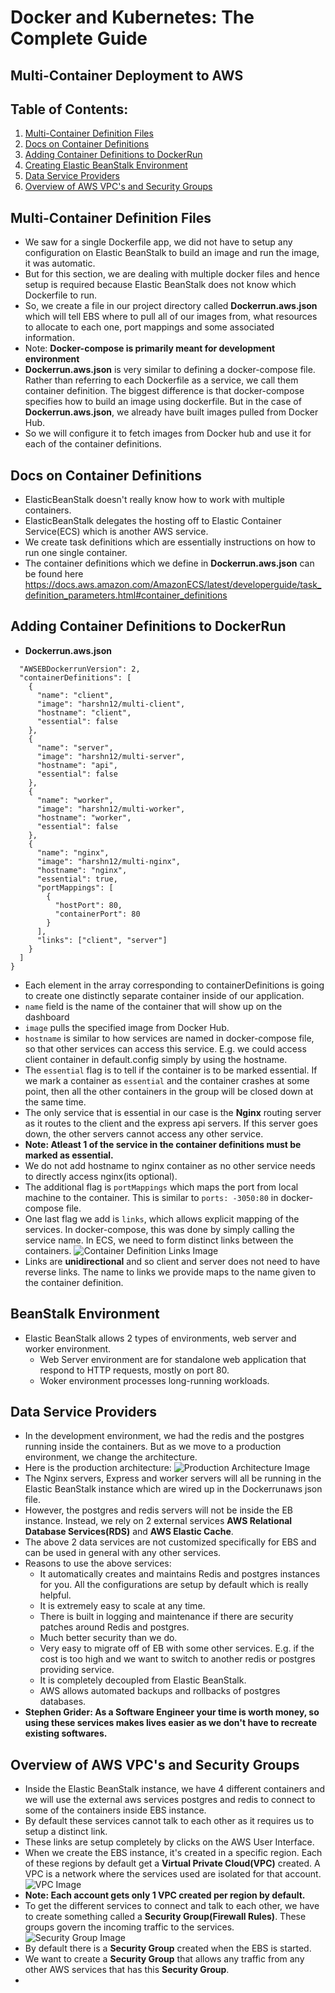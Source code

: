 # Docker and Kubernetes: The Complete Guide
## Multi-Container Deployment to AWS

## Table of Contents:
1. [Multi-Container Definition Files](#MultiContainerFiles)
2. [Docs on Container Definitions](#DocsContainerDefinitions)
3. [Adding Container Definitions to DockerRun](#ContainerDefinitionsDockerRun)
4. [Creating Elastic BeanStalk Environment](#BeanStalkEnvironment)
5. [Data Service Providers](#DataServiceProviders)
6. [Overview of AWS VPC's and Security Groups](#awsVPCSecurityGroups)


## Multi-Container Definition Files <a name="MultiContainerFiles"></a>
- We saw for a single Dockerfile app, we did not have to setup any configuration on Elastic BeanStalk to build an image and run the image, it was automatic.
- But for this section, we are dealing with multiple docker files and hence setup is required because Elastic BeanStalk does not know which Dockerfile to run.
- So, we create a file in our project directory called **Dockerrun.aws.json** which will tell EBS where to pull all of our images from, what resources to allocate to each one, port mappings and some associated information.
- Note: **Docker-compose is primarily meant for development environment**
- **Dockerrun.aws.json** is very similar to defining a docker-compose file. Rather than referring to each Dockerfile as a service, we call them container definition. The biggest difference is that docker-compose specifies how to build an image using dockerfile. But in the case of **Dockerrun.aws.json**, we already have built images pulled from Docker Hub.
- So we will configure it to fetch images from Docker hub and use it for each of the container definitions.

## Docs on Container Definitions <a name="DocsContainerDefinitions"></a>

- ElasticBeanStalk doesn't really know how to work with multiple containers.
- ElasticBeanStalk delegates the hosting off to Elastic Container Service(ECS) which is another AWS service.
- We create task definitions which are essentially instructions on how to run one single container.
-  The container definitions which we define in **Dockerrun.aws.json** can be found here https://docs.aws.amazon.com/AmazonECS/latest/developerguide/task_definition_parameters.html#container_definitions

## Adding Container Definitions to DockerRun <a name="ContainerDefinitionsDockerRun"></a>

- **Dockerrun.aws.json**
```{
  "AWSEBDockerrunVersion": 2,
  "containerDefinitions": [
    {
      "name": "client",
      "image": "harshn12/multi-client",
      "hostname": "client",
      "essential": false
    },
    {
      "name": "server",
      "image": "harshn12/multi-server",
      "hostname": "api",
      "essential": false
    },
    {
      "name": "worker",
      "image": "harshn12/multi-worker",
      "hostname": "worker",
      "essential": false
    },
    {
      "name": "nginx",
      "image": "harshn12/multi-nginx",
      "hostname": "nginx",
      "essential": true,
      "portMappings": [
        {
          "hostPort": 80,
          "containerPort": 80
        }
      ],
      "links": ["client", "server"]
    }
  ]
}
```
- Each element in the array corresponding to containerDefinitions is going to create one distinctly separate container inside of our application.
- `name` field is the name of the container that will show up on the dashboard
- `image` pulls the specified image from Docker Hub.
- `hostname` is similar to how services are named in docker-compose file, so that other services can access this service. E.g. we could access client container in default.config simply by using the hostname.
- The `essential` flag is to tell if the container is to be marked essential. If we mark a container as `essential` and the container crashes at some point, then all the other containers in the group will be closed down at the same time.
- The only service that is essential in our case is the **Nginx** routing server as it routes to the client and the express api servers. If this server goes down, the other servers cannot access any other service.
- **Note: Atleast 1 of the service in the container definitions must be marked as essential.**
- We do not add hostname to nginx container as no other service needs to directly access nginx(its optional).
- The additional flag is `portMappings` which maps the port from local machine to the container. This is similar to `ports: -3050:80` in docker-compose file.
- One last flag we add is `links`, which allows explicit mapping of the services. In docker-compose, this was done by simply calling the service name. In ECS, we need to form distinct links between the containers.
![Container Definition Links Image](./Images/containerDefinitionsLinksImage11.png)
- Links are **unidirectional** and so client and server does not need to have reverse links. The name to links we provide maps to the name given to the container definition.

## BeanStalk Environment <a name="BeanStalkEnvironment"></a>
- Elastic BeanStalk allows 2 types of environments, web server and worker environment.
    - Web Server environment are for standalone web application that respond to HTTP requests, mostly on port 80.
    - Woker environment processes long-running workloads.

## Data Service Providers <a name="DataServiceProviders"></a>
- In the development environment, we had the redis and the postgres running inside the containers. But as we move to a production environment, we change the architecture.
- Here is the production architecture:
 ![Production Architecture Image](./Images/productionArchitectureImage11.png)
- The Nginx servers, Express and worker servers will all be running in the Elastic BeanStalk instance which are wired up in the Dockerrunaws json file.
- However, the postgres and redis servers will not be inside the EB instance. Instead, we rely on 2 external services **AWS Relational Database Services(RDS)** and **AWS Elastic Cache**.
- The above 2 data services are not customized specifically for EBS and can be used in general with any other services.
- Reasons to use the above services:
    - It automatically creates and maintains Redis and postgres instances for you. All the configurations are setup by default which is really helpful.
    - It is extremely easy to scale at any time.
    - There is built in logging and maintenance if there are security patches around Redis and postgres.
    - Much better security than we do.
    - Very easy to migrate off of EB with some other services. E.g. if the cost is too high and we want to switch to another redis or postgres providing service.
    - It is completely decoupled from Elastic BeanStalk.
    - AWS allows automated backups and rollbacks of postgres databases.
- **Stephen Grider: As a Software Engineer your time is worth money, so using these services makes lives easier as we don't have to recreate existing softwares.**

## Overview of AWS VPC's and Security Groups <a name="awsVPCSecurityGroups"></a>
- Inside the Elastic BeanStalk instance, we have 4 different containers and we will use the external aws services postgres and redis to connect to some of the containers inside EBS instance.
- By default these services cannot talk to each other as it requires us to setup a distinct link.
- These links are setup completely by clicks on the AWS User Interface.
- When we create the EBS instance, it's created in a specific region. Each of these regions by default get a **Virtual Private Cloud(VPC)** created. A VPC is a network where the services used are isolated for that account.
![VPC Image](./Images/VPCImage11.png)
- **Note: Each account gets only 1 VPC created per region by default.**
- To get the different services to connect and talk to each other, we have to create something called a **Security Group(Firewall Rules)**. These groups govern the incoming traffic to the services.
![Security Group Image](./Images/securityGroupImage11.png)
- By default there is a **Security Group** created when the EBS is started.
- We want to create a **Security Group** that allows any traffic from any other AWS services that has this **Security Group**.
-

<!-- ![Development Workflow Image](./Images/devWorkflowImage10.png) -->
